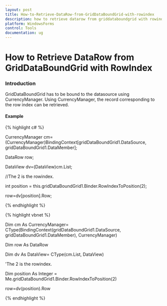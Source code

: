 ```yaml
---
layout: post
title: How-to-Retrieve-DataRow-from-GridDataBoundGrid-with-rowindex
description: how to retrieve datarow from griddataboundgrid with rowindex
platform: WindowsForms
control: Tools
documentation: ug
---
```


# How to Retrieve DataRow from GridDataBoundGrid with RowIndex

### Introduction

GridDataBoundGrid has to be bound to the datasource using CurrencyManager. Using CurrencyManager, the record corresponding to the row index can be retrieved. 

#### Example

{% highlight c# %}



CurrencyManager cm=(CurrencyManager)BindingContext[gridDataBoundGrid1.DataSource, gridDataBoundGrid1.DataMember]; 

DataRow row;

DataView dv=(DataView)cm.List;



//The 2 is the rowindex.

int position = this.gridDataBoundGrid1.Binder.RowIndexToPosition(2);

row=dv[position].Row;


{% endhighlight %}

{% highlight vbnet %}



Dim cm As CurrencyManager= CType(BindingContext(gridDataBoundGrid1.DataSource, gridDataBoundGrid1.DataMember), CurrencyManager)

Dim row As DataRow

Dim dv As DataView= CType(cm.List, DataView)



'The 2 is the rowindex.

Dim position As Integer = Me.gridDataBoundGrid1.Binder.RowIndexToPosition(2)

row=dv(position).Row


{% endhighlight %}

